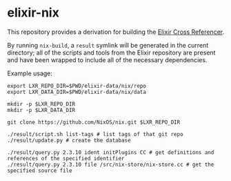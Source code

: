 # elixir-nix

This repository provides a derivation for building the [Elixir Cross
Referencer](https://github.com/bootlin/elixir).

By running `nix-build`, a `result` symlink will be generated in the current
directory; all of the scripts and tools from the Elixir repository are present
and have been wrapped to include all of the necessary dependencies.

Example usage:

```shell
export LXR_REPO_DIR=$PWD/elixir-data/nix/repo
export LXR_DATA_DIR=$PWD/elixir-data/nix/data

mkdir -p $LXR_REPO_DIR
mkdir -p $LXR_DATA_DIR

git clone https://github.com/NixOS/nix.git $LXR_REPO_DIR

./result/script.sh list-tags # list tags of that git repo
./result/update.py # create the database

./result/query.py 2.3.10 ident initPlugins CC # get definitions and references of the specified identifier
./result/query.py 2.3.10 file /src/nix-store/nix-store.cc # get the specified source file
```
